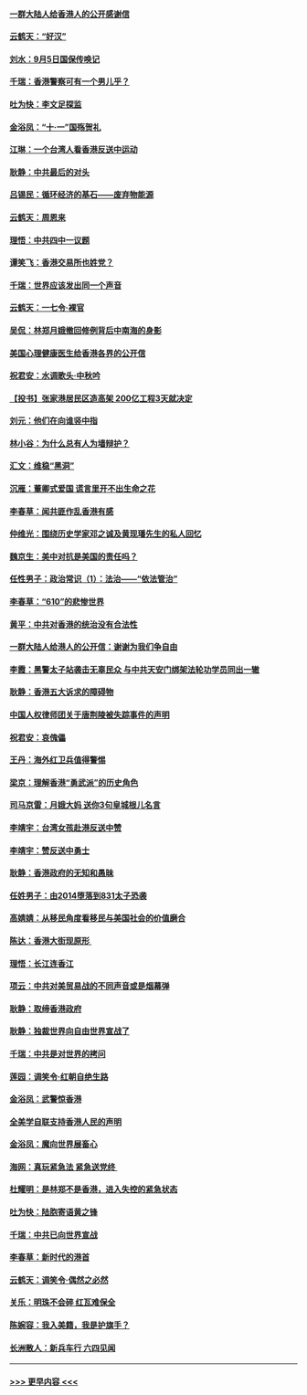 #### [一群大陆人给香港人的公开感谢信](../pages/nsc993/n11514797.md?t=09120155) 
#### [云鹤天：“好汉”](../pages/nsc993/n11513536.md?t=09120155) 
#### [刘水：9月5日国保传唤记](../pages/nsc993/n11513460.md?t=09120155) 
#### [千瑞：香港警察可有一个男儿乎？](../pages/nsc993/n11513109.md?t=09120155) 
#### [吐为快：李文足探监](../pages/nsc993/n11509622.md?t=09120155) 
#### [金浴凤：“十‧一”国殇贺礼](../pages/nsc993/n11509593.md?t=09120155) 
#### [江琳：一个台湾人看香港反送中运动](../pages/nsc993/n11509211.md?t=09120155) 
#### [耿静：中共最后的对头](../pages/nsc993/n11508308.md?t=09120155) 
#### [吕锡民：循环经济的基石——废弃物能源](../pages/nsc993/n11508212.md?t=09120155) 
#### [云鹤天：周恩来](../pages/nsc993/n11508055.md?t=09120155) 
#### [理悟：中共四中一议题](../pages/nsc993/n11507782.md?t=09120155) 
#### [谭笑飞：香港交易所也姓党？](../pages/nsc993/n11507753.md?t=09120155) 
#### [千瑞：世界应该发出同一个声音](../pages/nsc993/n11507290.md?t=09120155) 
#### [云鹤天：一七令‧裸官](../pages/nsc993/n11507177.md?t=09120155) 
#### [吴侃：林郑月娥撤回修例背后中南海的身影](../pages/nsc993/n11506876.md?t=09120155) 
#### [美国心理健康医生给香港各界的公开信](../pages/nsc993/n11506809.md?t=09120155) 
#### [祝君安：水调歌头‧中秋吟](../pages/nsc993/n11506758.md?t=09120155) 
#### [【投书】张家港居民区造高架 200亿工程3天就决定](../pages/nsc993/n11506682.md?t=09120155) 
#### [刘元：他们在向谁竖中指](../pages/nsc993/n11505384.md?t=09120155) 
#### [林小谷：为什么总有人为墙辩护？](../pages/nsc993/n11505226.md?t=09120155) 
#### [汇文：维稳“黑洞”](../pages/nsc993/n11504347.md?t=09120155) 
#### [沉雁：董卿式爱国 谎言里开不出生命之花](../pages/nsc993/n11503215.md?t=09120155) 
#### [李春草：闻共匪作乱香港有感](../pages/nsc993/n11503072.md?t=09120155) 
#### [仲维光：围绕历史学家邓之诚及黄现璠先生的私人回忆](../pages/nsc993/n11501330.md?t=09120155) 
#### [魏京生：美中对抗是美国的责任吗？](../pages/nsc993/n11500723.md?t=09120155) 
#### [任性男子：政治常识（1）：法治——“依法管治”](../pages/nsc993/n11500791.md?t=09120155) 
#### [李春草：“610”的悲惨世界](../pages/nsc993/n11501141.md?t=09120155) 
#### [黄平：中共对香港的统治没有合法性](../pages/nsc993/n11499473.md?t=09120155) 
#### [一群大陆人给港人的公开信：谢谢为我们争自由](../pages/nsc993/n11500402.md?t=09120155) 
#### [李霞：黑警太子站袭击无辜民众 与中共天安门绑架法轮功学员同出一辙](../pages/nsc993/n11499805.md?t=09120155) 
#### [耿静：香港五大诉求的障碍物](../pages/nsc993/n11497578.md?t=09120155) 
#### [中国人权律师团关于唐荆陵被失踪事件的声明](../pages/nsc993/n11500014.md?t=09120155) 
#### [祝君安：哀傀儡](../pages/nsc993/n11499776.md?t=09120155) 
#### [王丹：海外红卫兵值得警惕](../pages/nsc993/n11498138.md?t=09120155) 
#### [梁京：理解香港“勇武派”的历史角色](../pages/nsc993/n11498006.md?t=09120155) 
#### [司马京雷：月娥大妈  送你3句皇城根儿名言](../pages/nsc993/n11497885.md?t=09120155) 
#### [李靖宇：台湾女孩赴港反送中赞](../pages/nsc993/n11497721.md?t=09120155) 
#### [李靖宇：赞反送中勇士](../pages/nsc993/n11497452.md?t=09120155) 
#### [耿静：香港政府的无知和愚昧](../pages/nsc993/n11494238.md?t=09120155) 
#### [任姓男子：由2014堕落到831太子恐袭](../pages/nsc993/n11496683.md?t=09120155) 
#### [高婧婧：从移民角度看移民与美国社会的价值磨合](../pages/nsc993/n11495757.md?t=09120155) 
#### [陈达：香港大街现原形 ](../pages/nsc993/n11495441.md?t=09120155) 
#### [理悟：长江连香江](../pages/nsc993/n11495377.md?t=09120155) 
#### [项云：中共对美贸易战的不同声音或是烟幕弹](../pages/nsc993/n11494929.md?t=09120155) 
#### [耿静：取缔香港政府](../pages/nsc993/n11494218.md?t=09120155) 
#### [耿静：独裁世界向自由世界宣战了](../pages/nsc993/n11494190.md?t=09120155) 
#### [千瑞：中共是对世界的拷问](../pages/nsc993/n11493021.md?t=09120155) 
#### [莲园：调笑令‧红朝自绝生路](../pages/nsc993/n11493011.md?t=09120155) 
#### [金浴凤：武警惊香港](../pages/nsc993/n11492994.md?t=09120155) 
#### [全美学自联支持香港人民的声明](../pages/nsc993/n11492630.md?t=09120155) 
#### [金浴凤：魔向世界展畜心](../pages/nsc993/n11492599.md?t=09120155) 
#### [海网：真玩紧急法 紧急送党终 ](../pages/nsc993/n11492535.md?t=09120155) 
#### [杜耀明：是林郑不是香港，进入失控的紧急状态](../pages/nsc993/n11491420.md?t=09120155) 
#### [吐为快：陆胞寄语黄之锋](../pages/nsc993/n11491117.md?t=09120155) 
#### [千瑞：中共已向世界宣战](../pages/nsc993/n11490123.md?t=09120155) 
#### [李春草：新时代的港首](../pages/nsc993/n11489864.md?t=09120155) 
#### [云鹤天：调笑令·偶然之必然](../pages/nsc993/n11489701.md?t=09120155) 
#### [关乐：明珠不会碎 红瓦难保全](../pages/nsc993/n11489647.md?t=09120155) 
#### [陈婉容：我入美籍，我是护旗手？](../pages/nsc993/n11487908.md?t=09120155) 
#### [长洲散人：新兵车行 六四见闻](../pages/nsc993/n11487729.md?t=09120155) 

----
#### [ >>> 更早内容 <<< ](../indexes/nsc993-earlier.md)
